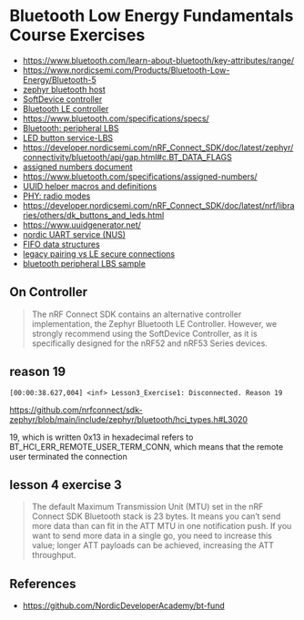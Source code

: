 # Bluetooth Low Energy Fundamentals Course Exercises

- https://www.bluetooth.com/learn-about-bluetooth/key-attributes/range/
- https://www.nordicsemi.com/Products/Bluetooth-Low-Energy/Bluetooth-5
- [zephyr bluetooth host](https://developer.nordicsemi.com/nRF_Connect_SDK/doc/latest/zephyr/connectivity/bluetooth/bluetooth-arch.html#host)
- [SoftDevice controller](https://developer.nordicsemi.com/nRF_Connect_SDK/doc/latest/nrfxlib/softdevice_controller/README.html)
- [Bluetooth LE controller](https://developer.nordicsemi.com/nRF_Connect_SDK/doc/latest/nrf/protocols/bt/ble/index.html)
- https://www.bluetooth.com/specifications/specs/
- [Bluetooth: peripheral LBS](https://developer.nordicsemi.com/nRF_Connect_SDK/doc/latest/nrf/samples/bluetooth/peripheral_lbs/README.html)
- [LED button service-LBS](https://developer.nordicsemi.com/nRF_Connect_SDK/doc/latest/nrf/libraries/bluetooth_services/services/lbs.html#lbs-readme)
- https://developer.nordicsemi.com/nRF_Connect_SDK/doc/latest/zephyr/connectivity/bluetooth/api/gap.html#c.BT_DATA_FLAGS
- [assigned numbers document](https://btprodspecificationrefs.blob.core.windows.net/assigned-numbers/Assigned%20Number%20Types/Assigned_Numbers.pdf)
- https://www.bluetooth.com/specifications/assigned-numbers/
- [UUID helper macros and definitions](https://developer.nordicsemi.com/nRF_Connect_SDK/doc/latest/zephyr/connectivity/bluetooth/api/uuid.html#universal-unique-identifiers-uuids)
- [PHY: radio modes](https://academy.nordicsemi.com/topic/phy-modes/)
- https://developer.nordicsemi.com/nRF_Connect_SDK/doc/latest/nrf/libraries/others/dk_buttons_and_leds.html
- https://www.uuidgenerator.net/
- [nordic UART service (NUS)](https://developer.nordicsemi.com/nRF_Connect_SDK/doc/latest/nrf/libraries/bluetooth_services/services/nus.html#nus-service-readme)
- [FIFO data structures](https://developer.nordicsemi.com/nRF_Connect_SDK/doc/latest/zephyr/kernel/services/data_passing/fifos.html)
- [legacy pairing vs LE secure connections](https://academy.nordicsemi.com/topic/legacy-pairing-vs-le-secure-connection/)
- [bluetooth peripheral LBS sample](https://developer.nordicsemi.com/nRF_Connect_SDK/doc/latest/nrf/samples/bluetooth/peripheral_lbs/README.html)

## On Controller

> The nRF Connect SDK contains an alternative controller implementation, the Zephyr Bluetooth LE
> Controller. However, we strongly recommend using the SoftDevice Controller, as it is
> specifically designed for the nRF52 and nRF53 Series devices.

## reason 19

```
[00:00:38.627,004] <inf> Lesson3_Exercise1: Disconnected. Reason 19
```

https://github.com/nrfconnect/sdk-zephyr/blob/main/include/zephyr/bluetooth/hci_types.h#L3020

19, which is written 0x13 in hexadecimal refers to BT_HCI_ERR_REMOTE_USER_TERM_CONN, which means that the remote user terminated the connection

## lesson 4 exercise 3

> The default Maximum Transmission Unit (MTU) set in the nRF Connect SDK Bluetooth stack is 23
> bytes. It means you can’t send more data than can fit in the ATT MTU in one notification push.
> If you want to send more data in a single go, you need to increase this value; longer ATT
> payloads can be achieved, increasing the ATT throughput.

## References

- https://github.com/NordicDeveloperAcademy/bt-fund

